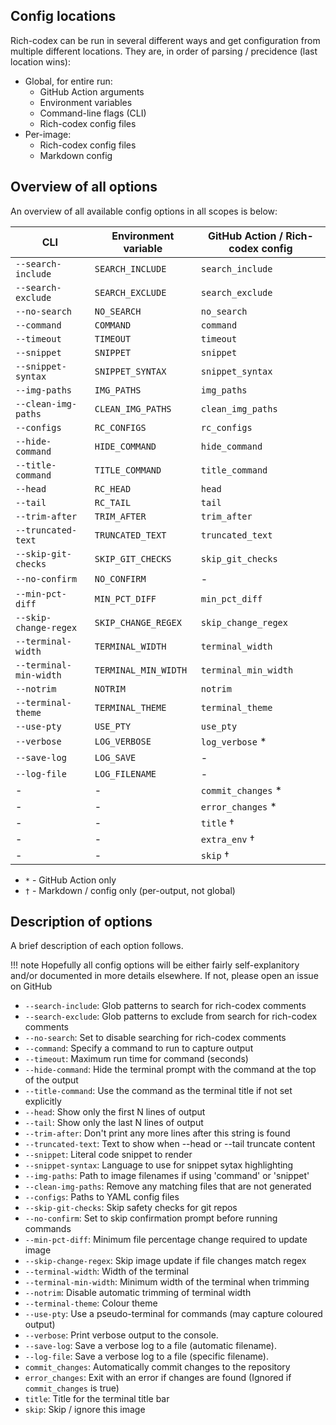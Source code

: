 ## Config locations

Rich-codex can be run in several different ways and get configuration from multiple different locations.
They are, in order of parsing / precidence (last location wins):

<!-- prettier-ignore-start -->

- Global, for entire run:
    - GitHub Action arguments
    - Environment variables
    - Command-line flags (CLI)
    - Rich-codex config files
- Per-image:
    - Rich-codex config files
    - Markdown config

<!-- prettier-ignore-end -->

## Overview of all options

An overview of all available config options in all scopes is below:

| CLI                    | Environment variable | GitHub Action / Rich-codex config |
| ---------------------- | -------------------- | --------------------------------- |
| `--search-include`     | `SEARCH_INCLUDE`     | `search_include`                  |
| `--search-exclude`     | `SEARCH_EXCLUDE`     | `search_exclude`                  |
| `--no-search`          | `NO_SEARCH`          | `no_search`                       |
| `--command`            | `COMMAND`            | `command`                         |
| `--timeout`            | `TIMEOUT`            | `timeout`                         |
| `--snippet`            | `SNIPPET`            | `snippet`                         |
| `--snippet-syntax`     | `SNIPPET_SYNTAX`     | `snippet_syntax`                  |
| `--img-paths`          | `IMG_PATHS`          | `img_paths`                       |
| `--clean-img-paths`    | `CLEAN_IMG_PATHS`    | `clean_img_paths`                 |
| `--configs`            | `RC_CONFIGS`         | `rc_configs`                      |
| `--hide-command`       | `HIDE_COMMAND`       | `hide_command`                    |
| `--title-command`      | `TITLE_COMMAND`      | `title_command`                   |
| `--head`               | `RC_HEAD`            | `head`                            |
| `--tail`               | `RC_TAIL`            | `tail`                            |
| `--trim-after`         | `TRIM_AFTER`         | `trim_after`                      |
| `--truncated-text`     | `TRUNCATED_TEXT`     | `truncated_text`                  |
| `--skip-git-checks`    | `SKIP_GIT_CHECKS`    | `skip_git_checks`                 |
| `--no-confirm`         | `NO_CONFIRM`         | -                                 |
| `--min-pct-diff`       | `MIN_PCT_DIFF`       | `min_pct_diff`                    |
| `--skip-change-regex`  | `SKIP_CHANGE_REGEX`  | `skip_change_regex`               |
| `--terminal-width`     | `TERMINAL_WIDTH`     | `terminal_width`                  |
| `--terminal-min-width` | `TERMINAL_MIN_WIDTH` | `terminal_min_width`              |
| `--notrim`             | `NOTRIM`             | `notrim`                          |
| `--terminal-theme`     | `TERMINAL_THEME`     | `terminal_theme`                  |
| `--use-pty`            | `USE_PTY`            | `use_pty`                         |
| `--verbose`            | `LOG_VERBOSE`        | `log_verbose` \*                  |
| `--save-log`           | `LOG_SAVE`           | -                                 |
| `--log-file`           | `LOG_FILENAME`       | -                                 |
| -                      | -                    | `commit_changes` \*               |
| -                      | -                    | `error_changes` \*                |
| -                      | -                    | `title` †                         |
| -                      | -                    | `extra_env` †                     |
| -                      | -                    | `skip` †                          |

- `*` - GitHub Action only
- `†` - Markdown / config only (per-output, not global)

## Description of options

A brief description of each option follows.

<!-- prettier-ignore-start -->
!!! note
    Hopefully all config options will be either fairly self-explanitory and/or documented in more details elsewhere.
    If not, please open an issue on GitHub
<!-- prettier-ignore-end -->

- `--search-include`: Glob patterns to search for rich-codex comments
- `--search-exclude`: Glob patterns to exclude from search for rich-codex comments
- `--no-search`: Set to disable searching for rich-codex comments
- `--command`: Specify a command to run to capture output
- `--timeout`: Maximum run time for command (seconds)
- `--hide-command`: Hide the terminal prompt with the command at the top of the output
- `--title-command`: Use the command as the terminal title if not set explicitly
- `--head`: Show only the first N lines of output
- `--tail`: Show only the last N lines of output
- `--trim-after`: Don't print any more lines after this string is found
- `--truncated-text`: Text to show when --head or --tail truncate content
- `--snippet`: Literal code snippet to render
- `--snippet-syntax`: Language to use for snippet sytax highlighting
- `--img-paths`: Path to image filenames if using 'command' or 'snippet'
- `--clean-img-paths`: Remove any matching files that are not generated
- `--configs`: Paths to YAML config files
- `--skip-git-checks`: Skip safety checks for git repos
- `--no-confirm`: Set to skip confirmation prompt before running commands
- `--min-pct-diff`: Minimum file percentage change required to update image
- `--skip-change-regex`: Skip image update if file changes match regex
- `--terminal-width`: Width of the terminal
- `--terminal-min-width`: Minimum width of the terminal when trimming
- `--notrim`: Disable automatic trimming of terminal width
- `--terminal-theme`: Colour theme
- `--use-pty`: Use a pseudo-terminal for commands (may capture coloured output)
- `--verbose`: Print verbose output to the console.
- `--save-log`: Save a verbose log to a file (automatic filename).
- `--log-file`: Save a verbose log to a file (specific filename).
- `commit_changes`: Automatically commit changes to the repository
- `error_changes`: Exit with an error if changes are found (Ignored if `commit_changes` is true)
- `title`: Title for the terminal title bar
- `skip`: Skip / ignore this image
